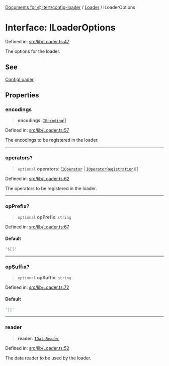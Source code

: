 [Documents for @litert/config-loader](../../index.md) / [Loader](../index.md) / ILoaderOptions

# Interface: ILoaderOptions

Defined in: [src/lib/Loader.ts:47](https://github.com/litert/config-loader.js/blob/master/src/lib/Loader.ts#L47)

The options for the loader.

## See

[ConfigLoader](../classes/ConfigLoader.md)

## Properties

### encodings

> **encodings**: [`IEncoding`](../../Declaration/interfaces/IEncoding.md)[]

Defined in: [src/lib/Loader.ts:57](https://github.com/litert/config-loader.js/blob/master/src/lib/Loader.ts#L57)

The encodings to be registered in the loader.

***

### operators?

> `optional` **operators**: ([`IOperator`](../../Declaration/interfaces/IOperator.md) \| [`IOperatorRegistration`](IOperatorRegistration.md))[]

Defined in: [src/lib/Loader.ts:62](https://github.com/litert/config-loader.js/blob/master/src/lib/Loader.ts#L62)

The operators to be registered in the loader.

***

### opPrefix?

> `optional` **opPrefix**: `string`

Defined in: [src/lib/Loader.ts:67](https://github.com/litert/config-loader.js/blob/master/src/lib/Loader.ts#L67)

#### Default

```ts
'$[['
```

***

### opSuffix?

> `optional` **opSuffix**: `string`

Defined in: [src/lib/Loader.ts:72](https://github.com/litert/config-loader.js/blob/master/src/lib/Loader.ts#L72)

#### Default

```ts
']]'
```

***

### reader

> **reader**: [`IDataReader`](../../Declaration/interfaces/IDataReader.md)

Defined in: [src/lib/Loader.ts:52](https://github.com/litert/config-loader.js/blob/master/src/lib/Loader.ts#L52)

The data reader to be used by the loader.
